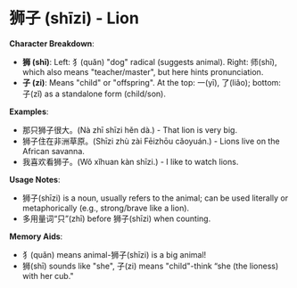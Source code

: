 # **狮子 (shīzi) - Lion**

**Character Breakdown**:  
- **狮 (shī)**: Left: 犭(quǎn) "dog" radical (suggests animal). Right: 师(shī), which also means "teacher/master", but here hints pronunciation.  
- **子 (zi)**: Means "child" or "offspring". At the top: 一(yī), 了(liǎo); bottom: 子(zǐ) as a standalone form (child/son).

**Examples**:  
- 那只狮子很大。(Nà zhī shīzi hěn dà.) - That lion is very big.  
- 狮子住在非洲草原。(Shīzi zhù zài Fēizhōu cǎoyuán.) - Lions live on the African savanna.  
- 我喜欢看狮子。(Wǒ xǐhuan kàn shīzi.) - I like to watch lions.

**Usage Notes**:  
- 狮子(shīzi) is a noun, usually refers to the animal; can be used literally or metaphorically (e.g., strong/brave like a lion).  
- 多用量词“只”(zhī) before 狮子(shīzi) when counting.

**Memory Aids**:  
- 犭(quǎn) means animal-狮子(shīzi) is a big animal!  
- 狮(shī) sounds like "she", 子(zi) means "child"-think “she (the lioness) with her cub."